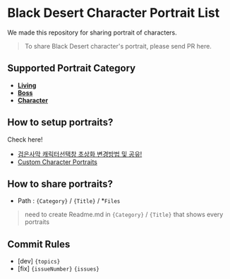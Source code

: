 # Black Desert Character Portrait List

We made this repository for sharing portrait of characters.
> To share Black Desert character's portrait, please send PR here.

## Supported Portrait Category
* **[Living](./Living)**
* **[Boss](./Boss)**
* **[Character](./Character)**

## How to setup portraits?

Check here!

* [검은사막 캐릭터선택창 초상화 변경방법 및 공유!](https://www.kr.playblackdesert.com/ko-KR/Forum/ForumTopic/Detail?_topicNo=50082&_opinionNo=50080)
* [Custom Character Portraits](https://www.blackdesertfoundry.com/custom-character-portraits/)

## How to share portraits?
* Path : `{Category}` / `{Title}` / *`Files`
> need to create Readme.md in `{Category}` / `{Title}` that shows every portraits

## Commit Rules
* [dev] `{topics}`
* [fix] `{issueNumber}` `{issues}`
